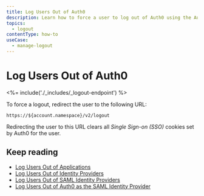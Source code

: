 ```yaml
---
title: Log Users Out of Auth0
description: Learn how to force a user to log out of Auth0 using the Auth0 logout endpoint. 
topics:
  - logout
contentType: how-to
useCase:
  - manage-logout
---
```


# Log Users Out of Auth0

<%= include('./_includes/_logout-endpoint') %>

To force a logout, redirect the user to the following URL:

```text
https://${account.namespace}/v2/logout
```

Redirecting the user to this URL clears all <dfn data-key="single-sign-on">Single Sign-on (SSO)</dfn> cookies set by Auth0 for the user.

## Keep reading

* [Log Users Out of Applications](logout/guides/logout-applications)
* [Log Users Out of Identity Providers](/logout/guides/logout-idps)
* [Log Users Out of SAML Identity Providers](/logout/guides/logout-saml-idps)
* [Log Users Out of Auth0 as the SAML Identity Provider](/protocols/saml/saml-configuration/logout)
